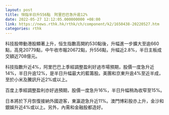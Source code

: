 ```yaml
---
layout: post
title: 恒指半日升556點　阿里巴巴急升逾12%
date: 2022-05-27 12:12:05.000000000 +08:00
link: https://news.rthk.hk/rthk/ch/component/k2/1650438-20220527.htm
categories: rthk
---
```


科技股帶動港股顯著上升，恒生指數高開約530點後，升幅進一步擴大至逾660點，高見20779點，中午收市報20672點，升556點，升幅近2.8%，半日主板成交額近708億元。

科技指數升近4%，阿里巴巴上季經調整盈利好過市場預期，股價一度急升近14%，半日升逾12%，是半日升幅最大的藍籌股。美團和京東升逾4%至近半成，至於小米及騰訊升近2%或以上。

百度上季經調整盈利亦好過預期，股價一度急升16%，半日升幅稍為收窄至15%。

日本將於下月恢復接納外國遊客，東瀛遊急升近11%。澳門博彩股亦上升，金沙和銀娛升近4%或以上。另外，內需和金融股都造好。
